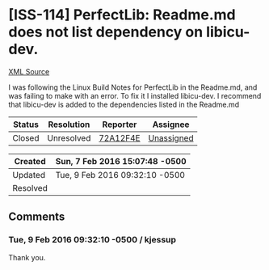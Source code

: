 # [ISS-114] PerfectLib: Readme.md does not list dependency on libicu-dev.

[XML Source](./xml/ISS-114.xml)
<p><p>I was following the Linux Build Notes for PerfectLib in the Readme.md, and was failing to make with an error. To fix it I installed libicu-dev. I recommend that libicu-dev is added to the dependencies listed in the Readme.md</p></p>





Status|Resolution|Reporter|Assignee
------|----------|--------|--------
Closed|Unresolved|[72A12F4E](72A12F4E)|[Unassigned]($-1)





Created|Sun, 7 Feb 2016 15:07:48 -0500
-------|--------------
Updated|Tue, 9 Feb 2016 09:32:10 -0500
Resolved|


## Comments




### Tue, 9 Feb 2016 09:32:10 -0500 / kjessup 

<p><p>Thank you.</p></p>


